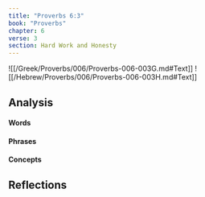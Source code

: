 ```yaml
---
title: "Proverbs 6:3"
book: "Proverbs"
chapter: 6
verse: 3
section: Hard Work and Honesty
---
```

![[/Greek/Proverbs/006/Proverbs-006-003G.md#Text]]
![[/Hebrew/Proverbs/006/Proverbs-006-003H.md#Text]]

## Analysis

#### Words

#### Phrases

#### Concepts

## Reflections

